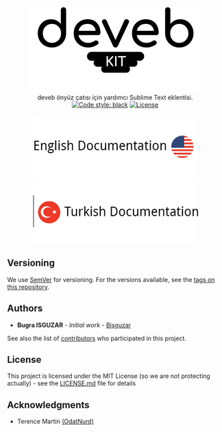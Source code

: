 <p align="center">
  <img src="https://github.com/bisguzar/st3-devebkit/blob/master/assests/devebkit.gif?raw=true" /><br>
  deveb önyüz çatısı için yardımcı Sublime Text eklentisi.<br>
  <a href="https://github.com/ambv/black"><img alt="Code style: black" src="https://img.shields.io/badge/code%20style-black-000000.svg"></a>
  <a href=""><img src="https://img.shields.io/dub/l/vibe-d.svg" alt="License" /></a>
</p>

<p align="center">
  <span style="width:50%;">
    <a href="https://github.com/bisguzar/st3-devebkit/wiki/English">
      <img src="https://github.com/bisguzar/st3-devebkit/blob/master/assests/docs_left.png?raw=true" />
    </a>
  </span>
  <span style="width:50%;">
    <a href="https://github.com/bisguzar/st3-devebkit/wiki/Turkish-(T%C3%BCrk%C3%A7e)">
      <img src="https://github.com/bisguzar/st3-devebkit/blob/master/assests/docs_right.png?raw=true" />
    </a>
  </span>
</p>

## Versioning

We use [SemVer](http://semver.org/) for versioning. For the versions available, see the [tags on this repository](https://github.com/bisguzar/st3-devebkit/tags). 

## Authors

* **Bugra ISGUZAR** - *Initial work* - [Bisguzar](https://github.com/bisguzar)

See also the list of [contributors](https://github.com/bisguzar/st3-devebkit/graphs/contributors) who participated in this project.

## License

This project is licensed under the MIT License (so we are not protecting actually) - see the [LICENSE.md](LICENSE.md) file for details

## Acknowledgments

* Terence Martin [(OdatNurd)](https://github.com/OdatNurd)
